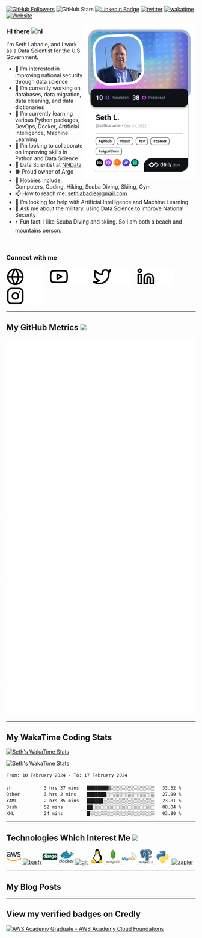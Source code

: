 [![GitHub Followers](https://img.shields.io/github/followers/sethlabadie?logo=github&style=plastic)](https://github.com/sethlabadie?tab=followers)
![GitHub Stars](https://img.shields.io/github/stars/sethlabadie?logo=github&style=plastic)
[![Linkedin Badge](https://img.shields.io/badge/-sethlabadie-0e76a8?style=flat&labelColor=0e76a8&logo=linkedin&logoColor=white)](https://www.linkedin.com/in/sethlabadie/)
[![twitter](https://img.shields.io/twitter/follow/sethlabadie?style=plastic&logo=twitter&labelColor=595959&color=595959)](https://twitter.com/sethlabadie)
[![wakatime](https://wakatime.com/badge/user/018d1a7a-3684-4fa0-a2d4-18ba89ddd697.svg)](https://wakatime.com/@018d1a7a-3684-4fa0-a2d4-18ba89ddd697)
[![Website](https://img.shields.io/website?label=sethlabadie.dev&url=https%3A%2F%2Fsethlabadie.dev)](https://sethlabadie.dev)

<!--- Daily.dev card --->
<div align="left">
  <a href="https://api.daily.dev/get?r=sethlabadie" target="_blank">
    <img
      width="300"
      align="right"
      src="https://github.com/sethlabadie/sethlabadie/blob/main/devcard.png"
      alt="Seth Labadie's Daily.Dev Card"
    />
  </a>
</div>

### Hi there <img src="https://user-images.githubusercontent.com/1303154/88677602-1635ba80-d120-11ea-84d8-d263ba5fc3c0.gif" width="28px" height="28px" alt="hi">

I'm Seth Labadie, and I work as a Data Scientist for the U.S. Government.

- 👀 I’m interested in improving national security through data science
- 🔭 I’m currently working on databases, data migration, data cleaning, and data dictionaries
- 🌱 I’m currently learning various Python packages, DevOps, Docker, Artificial Intelligence, Machine Learning
- 👯 I’m looking to collaborate on improving skills in Python and Data Science
- 🚀 Data Scientist at [NNData](https://www.nndata.com)
- 🐕 Proud owner of Argo
  <!--- 💍 Married to Martha-->
- 🙉 Hobbies include: Computers, Coding, Hiking, Scuba Diving, Skiing, Gym
- 📫 How to reach me: <sethlabadie@gmail.com>
- 🤔 I’m looking for help with Artificial Intelligence and Machine Learning
- 💬 Ask me about the military, using Data Science to improve National Security
- ⚡ Fun fact: I like Scuba Diving and skiing. So I am both a beach and mountains person.
<br />

### Connect with me

[![website](./assets/globe-light.svg)](https://sethlabadie.dev#gh-light-mode-only)
[![website](./assets/globe-dark.svg)](https://sethlabadie.dev#gh-dark-mode-only)
&nbsp;&nbsp;
[![website](./assets/youtube-light.svg)](https://youtube.com/sethlabadie#gh-light-mode-only)
[![website](./assets/youtube-dark.svg)](https://youtube.com/sethlabadie#gh-dark-mode-only)
&nbsp;&nbsp;
[![website](./assets/twitter-light.svg)](https://twitter.com/sethlabadie#gh-light-mode-only)
[![website](./assets/twitter-dark.svg)](https://twitter.com/sethlabadie#gh-dark-mode-only)
&nbsp;&nbsp;
[![website](./assets/linkedin-light.svg)](https://linkedin.com/in/sethlabadie#gh-light-mode-only)
[![website](./assets/linkedin-dark.svg)](https://linkedin.com/in/sethlabadie#gh-dark-mode-only)
&nbsp;&nbsp;
[![website](./assets/instagram-light.svg)](https://instagram.com/sethlabadie#gh-light-mode-only)
[![website](./assets/instagram-dark.svg)](https://instagram.com/sethlabadie#gh-dark-mode-only)

---

<h2> My GitHub Metrics <img src='https://media1.giphy.com/media/du3J3cXyzhj75IOgvA/giphy.gif?cid=ecf05e47x2g034i9pzwtzzsd3xgg2w9nr94t4tflbbgo3008&rid=giphy.gif' width="40"> </h2>

<!--- GitHub Metrics --->

![Introduction](metrics.plugin.base.svg)
![Starred Topics](metrics.plugin.starred-topics.icons.svg)
![Metrics](metrics.plugin.languages.in-depth.svg)
![Stargazers](metrics.plugin.languages.recent.svg)
<br />

---

## My WakaTime Coding Stats

<!--- from https://github.com/anuraghazra/github-readme-stats --->

[![Seth's WakaTime Stats](https://github-readme-stats.vercel.app/api/wakatime?username=sethlabadie&layout=compact&theme=dark&hide=Other,INI,Smarty)](https://github.com/anuraghazra/github-readme-stats)

![Seth's WakaTime Stats](./metrics.plugin.wakatime.svg)

<!--START_SECTION:waka-->

```txt
From: 10 February 2024 - To: 17 February 2024

sh            3 hrs 37 mins   ████████▒░░░░░░░░░░░░░░░░   33.32 %
Other         3 hrs 2 mins    ███████░░░░░░░░░░░░░░░░░░   27.99 %
YAML          2 hrs 35 mins   ██████░░░░░░░░░░░░░░░░░░░   23.81 %
Bash          52 mins         ██░░░░░░░░░░░░░░░░░░░░░░░   08.04 %
XML           24 mins         █░░░░░░░░░░░░░░░░░░░░░░░░   03.80 %
```

<!--END_SECTION:waka-->

---

<h2> Technologies Which Interest Me <img src = "https://media2.giphy.com/media/QssGEmpkyEOhBCb7e1/giphy.gif?cid=ecf05e47a0n3gi1bfqntqmob8g9aid1oyj2wr3ds3mg700bl&rid=giphy.gif" width="32"> </h2>

<p align="left"> <a href="https://aws.amazon.com" target="_blank"> <img src="https://raw.githubusercontent.com/devicons/devicon/master/icons/amazonwebservices/amazonwebservices-original-wordmark.svg" alt="aws" width="40" height="40"/> </a> 
<a href="https://www.gnu.org/software/bash/" target="_blank"> <img src="https://www.vectorlogo.zone/logos/gnu_bash/gnu_bash-icon.svg" alt="bash" width="40" height="40"/> </a> 
<a href="https://www.djangoproject.com/" target="_blank"> <img src="https://raw.githubusercontent.com/devicons/devicon/master/icons/django/django-original.svg" alt="django" width="40" height="40"/> </a> 
<a href="https://www.docker.com/" target="_blank"> <img src="https://raw.githubusercontent.com/devicons/devicon/master/icons/docker/docker-original-wordmark.svg" alt="docker" width="40" height="40"/> </a> 
<a href="https://git-scm.com/" target="_blank"> <img src="https://www.vectorlogo.zone/logos/git-scm/git-scm-icon.svg" alt="git" width="40" height="40"/> </a> 
<a href="https://www.linux.org/" target="_blank"> <img src="https://raw.githubusercontent.com/devicons/devicon/master/icons/linux/linux-original.svg" alt="linux" width="40" height="40"/> </a> 
<a href="https://www.mongodb.com/" target="_blank"> <img src="https://raw.githubusercontent.com/devicons/devicon/master/icons/mongodb/mongodb-original-wordmark.svg" alt="mongodb" width="40" height="40"/> </a> 
<a href="https://www.mysql.com/" target="_blank"> <img src="https://raw.githubusercontent.com/devicons/devicon/master/icons/mysql/mysql-original-wordmark.svg" alt="mysql" width="40" height="40"/> </a> 
<a href="https://www.postgresql.org" target="_blank"> <img src="https://raw.githubusercontent.com/devicons/devicon/master/icons/postgresql/postgresql-original-wordmark.svg" alt="postgresql" width="40" height="40"/> </a> 
<a href="https://www.python.org" target="_blank"> <img src="https://raw.githubusercontent.com/devicons/devicon/master/icons/python/python-original.svg" alt="python" width="40" height="40"/> </a> 
<a href="https://zapier.com" target="_blank"> <img src="https://www.vectorlogo.zone/logos/zapier/zapier-icon.svg" alt="zapier" width="40" height="40"/> </a> </p>


---
## My Blog Posts

<!-- BLOG-POST-LIST:START -->

<!-- BLOG-POST-LIST:END -->

---

## View my verified badges on Credly

<!--START_SECTION:badges-->

[![AWS Academy Graduate - AWS Academy Cloud Foundations](https://images.credly.com/size/110x110/images/73e4a58b-a8ef-41a3-a7db-9183dd269882/image.png)](http://www.credly.com/badges/1761c0cd-c4f3-4fa7-8854-6b00479f4c46 "AWS Academy Graduate - AWS Academy Cloud Foundations")

<!--END_SECTION:badges-->


<!---
sethlabadie/sethlabadie is a ✨ special ✨ repository because its `README.md` (this file) appears on your GitHub profile.
You can click the Preview link to take a look at your changes.
--->
